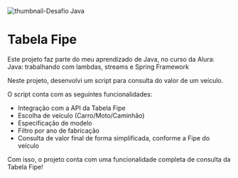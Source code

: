![thumbnail-Desafio Java](https://github.com/jacqueline-oliveira/3257-java-desafio/assets/66698429/7d1ab66a-2a1c-48e8-825e-2b233c2c1aaa)

# Tabela Fipe

Este projeto faz parte do meu aprendizado de Java, no curso da Alura: Java: trabalhando com lambdas, streams e Spring Framework 

Neste projeto, desenvolvi um script para consulta do valor de um veículo.

O script conta com as seguintes funcionalidades:

- Integração com a API da Tabela Fipe
- Escolha de veículo (Carro/Moto/Caminhão)
- Especificação de modelo
- Filtro por ano de fabricação
- Consulta de valor final de forma simplificada, conforme a Fipe do veículo

Com isso, o projeto conta com uma funcionalidade completa de consulta da Tabela Fipe!
